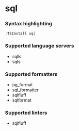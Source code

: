 # sql
<!--- THIS DOCUMENT IS AUTOMATICALLY GENERATED, DON'T EDIT IT -->

### Syntax highlighting

```vim
:TSInstall sql
```

### Supported language servers

- sqlls
- sqls

### Supported formatters

- pg_format
- sql_formatter
- sqlfluff
- sqlformat

### Supported linters

- sqlfluff
